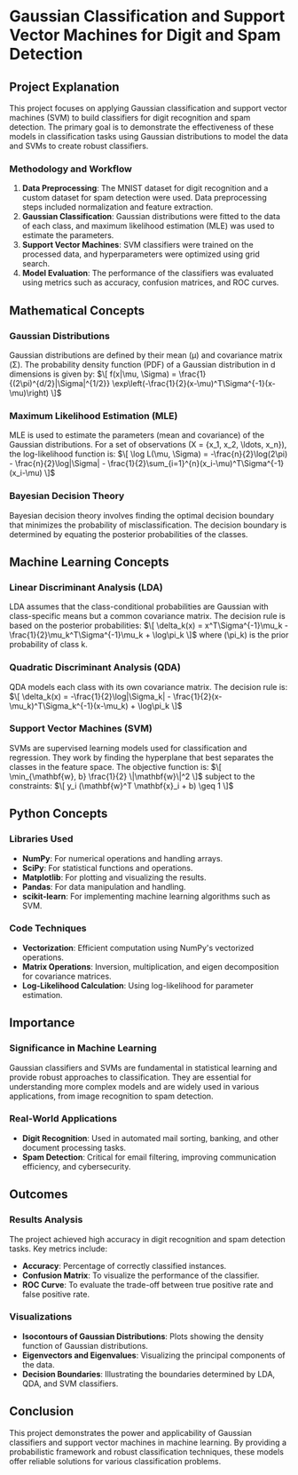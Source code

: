 # Gaussian Classification and Support Vector Machines for Digit and Spam Detection

## Project Explanation
This project focuses on applying Gaussian classification and support vector machines (SVM) to build classifiers for digit recognition and spam detection. The primary goal is to demonstrate the effectiveness of these models in classification tasks using Gaussian distributions to model the data and SVMs to create robust classifiers.

### Methodology and Workflow
1. **Data Preprocessing**: The MNIST dataset for digit recognition and a custom dataset for spam detection were used. Data preprocessing steps included normalization and feature extraction.
2. **Gaussian Classification**: Gaussian distributions were fitted to the data of each class, and maximum likelihood estimation (MLE) was used to estimate the parameters.
3. **Support Vector Machines**: SVM classifiers were trained on the processed data, and hyperparameters were optimized using grid search.
4. **Model Evaluation**: The performance of the classifiers was evaluated using metrics such as accuracy, confusion matrices, and ROC curves.

## Mathematical Concepts
### Gaussian Distributions
Gaussian distributions are defined by their mean (μ) and covariance matrix (Σ). The probability density function (PDF) of a Gaussian distribution in d dimensions is given by:
$\[ f(x|\mu, \Sigma) = \frac{1}{(2\pi)^{d/2}|\Sigma|^{1/2}} \exp\left(-\frac{1}{2}(x-\mu)^T\Sigma^{-1}(x-\mu)\right) \]$

### Maximum Likelihood Estimation (MLE)
MLE is used to estimate the parameters (mean and covariance) of the Gaussian distributions. For a set of observations \(X = \{x_1, x_2, \ldots, x_n\}\), the log-likelihood function is:
$\[ \log L(\mu, \Sigma) = -\frac{n}{2}\log(2\pi) - \frac{n}{2}\log|\Sigma| - \frac{1}{2}\sum_{i=1}^{n}(x_i-\mu)^T\Sigma^{-1}(x_i-\mu) \]$

### Bayesian Decision Theory
Bayesian decision theory involves finding the optimal decision boundary that minimizes the probability of misclassification. The decision boundary is determined by equating the posterior probabilities of the classes.

## Machine Learning Concepts
### Linear Discriminant Analysis (LDA)
LDA assumes that the class-conditional probabilities are Gaussian with class-specific means but a common covariance matrix. The decision rule is based on the posterior probabilities:
$\[ \delta_k(x) = x^T\Sigma^{-1}\mu_k - \frac{1}{2}\mu_k^T\Sigma^{-1}\mu_k + \log\pi_k \]$
where \(\pi_k\) is the prior probability of class k.

### Quadratic Discriminant Analysis (QDA)
QDA models each class with its own covariance matrix. The decision rule is:
$\[ \delta_k(x) = -\frac{1}{2}\log|\Sigma_k| - \frac{1}{2}(x-\mu_k)^T\Sigma_k^{-1}(x-\mu_k) + \log\pi_k \]$

### Support Vector Machines (SVM)
SVMs are supervised learning models used for classification and regression. They work by finding the hyperplane that best separates the classes in the feature space. The objective function is:
$\[ \min_{\mathbf{w}, b} \frac{1}{2} \|\mathbf{w}\|^2 \]$
subject to the constraints:
$\[ y_i (\mathbf{w}^T \mathbf{x}_i + b) \geq 1 \]$

## Python Concepts
### Libraries Used
- **NumPy**: For numerical operations and handling arrays.
- **SciPy**: For statistical functions and operations.
- **Matplotlib**: For plotting and visualizing the results.
- **Pandas**: For data manipulation and handling.
- **scikit-learn**: For implementing machine learning algorithms such as SVM.

### Code Techniques
- **Vectorization**: Efficient computation using NumPy's vectorized operations.
- **Matrix Operations**: Inversion, multiplication, and eigen decomposition for covariance matrices.
- **Log-Likelihood Calculation**: Using log-likelihood for parameter estimation.

## Importance
### Significance in Machine Learning
Gaussian classifiers and SVMs are fundamental in statistical learning and provide robust approaches to classification. They are essential for understanding more complex models and are widely used in various applications, from image recognition to spam detection.

### Real-World Applications
- **Digit Recognition**: Used in automated mail sorting, banking, and other document processing tasks.
- **Spam Detection**: Critical for email filtering, improving communication efficiency, and cybersecurity.

## Outcomes
### Results Analysis
The project achieved high accuracy in digit recognition and spam detection tasks. Key metrics include:
- **Accuracy**: Percentage of correctly classified instances.
- **Confusion Matrix**: To visualize the performance of the classifier.
- **ROC Curve**: To evaluate the trade-off between true positive rate and false positive rate.

### Visualizations
- **Isocontours of Gaussian Distributions**: Plots showing the density function of Gaussian distributions.
- **Eigenvectors and Eigenvalues**: Visualizing the principal components of the data.
- **Decision Boundaries**: Illustrating the boundaries determined by LDA, QDA, and SVM classifiers.

## Conclusion
This project demonstrates the power and applicability of Gaussian classifiers and support vector machines in machine learning. By providing a probabilistic framework and robust classification techniques, these models offer reliable solutions for various classification problems.
